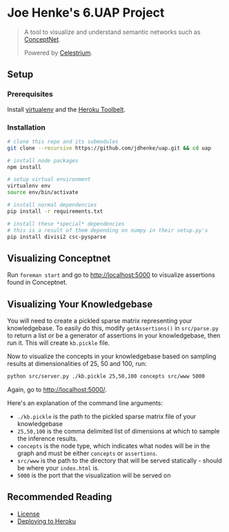 Joe Henke's 6.UAP Project
=========================

> A tool to visualize and understand semantic networks such as [ConceptNet](http://conceptnet5.media.mit.edu/).
>
> Powered by [Celestrium](https://github.com/jdhenke/celestrium).

## Setup

### Prerequisites

Install [virtualenv](https://pypi.python.org/pypi/virtualenv) and the [Heroku Toolbelt](https://toolbelt.heroku.com/).

### Installation

```bash
# clone this repo and its submodules
git clone --recursive https://github.com/jdhenke/uap.git && cd uap

# install node packages
npm install

# setup virtual environment
virtualenv env
source env/bin/activate

# install normal dependencies
pip install -r requirements.txt

# install these *special* dependencies
# this is a result of them depending on numpy in their setup.py's
pip install divisi2 csc-pysparse
```

## Visualizing Conceptnet

Run `foreman start` and go to [http://localhost:5000](http://localhost:5000) to visualize assertions found in Conceptnet.

## Visualizing Your Knowledgebase

You will need to create a pickled sparse matrix representing your knowledgebase. 
To easily do this, modify `getAssertions()` in `src/parse.py` to return a list or be a generator of assertions in your knowledgebase, then run it.
This will create `kb.pickle` file.

Now to visualize the concepts in your knowledgebase based on sampling results at dimensionalities of 25, 50 and 100, run:

```bash
python src/server.py ./kb.pickle 25,50,100 concepts src/www 5000
```

Again, go to [http://localhost:5000/](http://localhost:5000/).

Here's an explanation of the command line arguments:

* `./kb.pickle` is the path to the pickled sparse matrix file of your knowledgebase
* `25,50,100` is the comma delimited list of dimensions at which to sample the inference results.
* `concepts` is the node type, which indicates what nodes will be in the graph and must be either `concepts` or `assertions`.
* `src/www` is the path to the directory that will be served statically - should be where your `index.html` is.
* `5000` is the port that the visualization will be served on

## Recommended Reading

 - [License](./LICENSE)
 - [Deploying to Heroku](./HEROKU.md)
